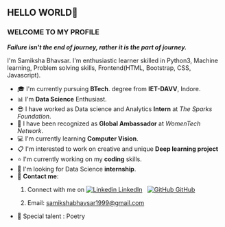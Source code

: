  ##                                                                   HELLO WORLD👋
###                                                              **WELCOME TO MY PROFILE**
***Failure isn't the end of journey, rather it is the part of journey.***

I'm Samiksha Bhavsar. I'm enthusiastic learner skilled in Python3, Machine learning, Problem solving skills, Frontend(HTML, Bootstrap, CSS, Javascript).

* :mortar_board: I'm currently pursuing **BTech**. degree from **IET-DAVV**, Indore. 
* :bar_chart: I'm **Data Science** Enthusiast.
* :sunglasses: I have worked as Data science and Analytics **Intern** at *The Sparks Foundation*.
* :raising_hand: I have been recognized as **Global Ambassador** at *WomenTech Network*.
* :computer: I'm currently learning **Computer Vision**.
* :clipboard: I'm interested to work on creative and unique **Deep learning project**
* :star: I'm currently working on my **coding** skills.
* :mega: I'm looking for Data Science **internship**.
* :iphone: **Contact me**:
  1. Connect with me on [![Linkedin](https://i.stack.imgur.com/gVE0j.png) LinkedIn](https://www.linkedin.com/in/samiksha-bhavsar-33837417a)
&nbsp;
 [![GitHub](https://i.stack.imgur.com/tskMh.png) GitHub](https://github.com/SamikshaBhavsar)

  2. Email: samikshabhavsar1999@gmail.com
* :gem: Special talent : Poetry


